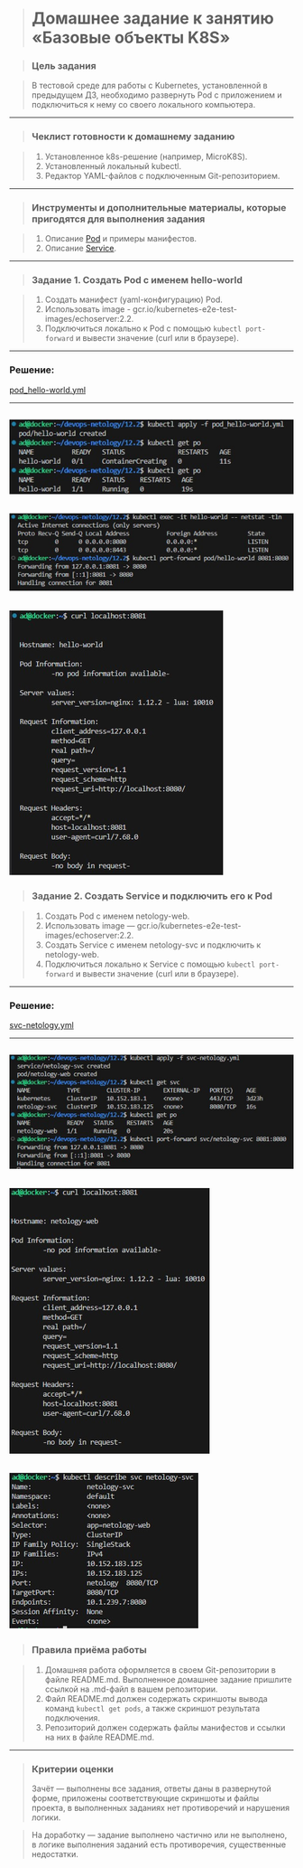 > # Домашнее задание к занятию «Базовые объекты K8S»

> ### Цель задания

> В тестовой среде для работы с Kubernetes, установленной в предыдущем ДЗ, необходимо развернуть Pod с приложением и подключиться к нему со своего локального компьютера. 

------

> ### Чеклист готовности к домашнему заданию

> 1. Установленное k8s-решение (например, MicroK8S).
> 2. Установленный локальный kubectl.
> 3. Редактор YAML-файлов с подключенным Git-репозиторием.

------

> ### Инструменты и дополнительные материалы, которые пригодятся для выполнения задания

> 1. Описание [Pod](https://kubernetes.io/docs/concepts/workloads/pods/) и примеры манифестов.
> 2. Описание [Service](https://kubernetes.io/docs/concepts/services-networking/service/).

------

> ### Задание 1. Создать Pod с именем hello-world

> 1. Создать манифест (yaml-конфигурацию) Pod.
> 2. Использовать image - gcr.io/kubernetes-e2e-test-images/echoserver:2.2.
> 3. Подключиться локально к Pod с помощью `kubectl port-forward` и вывести значение (curl или в браузере).

------
### Решение:

[pod_hello-world.yml](./pod_hello-world.yml)

---
![](Kuber_12.2_1.1.jpg)
---
![](Kuber_12.2_1.2.jpg)
---
![](Kuber_12.2_1.3.jpg)
------

> ### Задание 2. Создать Service и подключить его к Pod

> 1. Создать Pod с именем netology-web.
> 2. Использовать image — gcr.io/kubernetes-e2e-test-images/echoserver:2.2.
> 3. Создать Service с именем netology-svc и подключить к netology-web.
> 4. Подключиться локально к Service с помощью `kubectl port-forward` и вывести значение (curl или в браузере).

------
### Решение:

[svc-netology.yml](./svc-netology.yml)

---
![](Kuber_12.2_2.1.jpg)
---
![](Kuber_12.2_2.2.jpg)
---
![](Kuber_12.2_2.3.jpg)
------

> ### Правила приёма работы

> 1. Домашняя работа оформляется в своем Git-репозитории в файле README.md. Выполненное домашнее задание пришлите ссылкой на .md-файл в вашем репозитории.
> 2. Файл README.md должен содержать скриншоты вывода команд `kubectl get pods`, а также скриншот результата подключения.
> 3. Репозиторий должен содержать файлы манифестов и ссылки на них в файле README.md.

------

> ### Критерии оценки
> Зачёт — выполнены все задания, ответы даны в развернутой форме, приложены соответствующие скриншоты и файлы проекта, в выполненных заданиях нет противоречий и нарушения логики.

> На доработку — задание выполнено частично или не выполнено, в логике выполнения заданий есть противоречия, существенные недостатки.